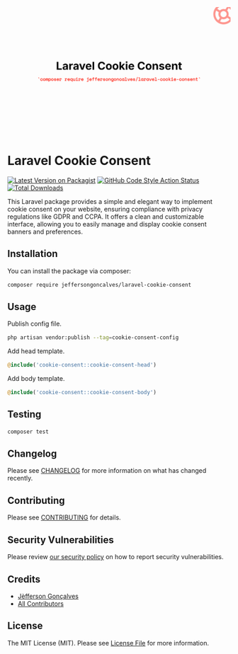 <div class="filament-hidden">

![Laravel Created By](https://raw.githubusercontent.com/jeffersongoncalves/laravel-cookie-consent/master/art/jeffersongoncalves-laravel-cookie-consent.png)

</div>

# Laravel Cookie Consent

[![Latest Version on Packagist](https://img.shields.io/packagist/v/jeffersongoncalves/laravel-cookie-consent.svg?style=flat-square)](https://packagist.org/packages/jeffersongoncalves/laravel-cookie-consent)
[![GitHub Code Style Action Status](https://img.shields.io/github/actions/workflow/status/jeffersongoncalves/laravel-cookie-consent/fix-php-code-style-issues.yml?branch=master&label=code%20style&style=flat-square)](https://github.com/jeffersongoncalves/laravel-cookie-consent/actions?query=workflow%3A"Fix+PHP+code+styling"+branch%3Amaster)
[![Total Downloads](https://img.shields.io/packagist/dt/jeffersongoncalves/laravel-cookie-consent.svg?style=flat-square)](https://packagist.org/packages/jeffersongoncalves/laravel-cookie-consent)

This Laravel package provides a simple and elegant way to implement cookie consent on your website, ensuring compliance with privacy regulations like GDPR and CCPA. It offers a clean and customizable interface, allowing you to easily manage and display cookie consent banners and preferences.

## Installation

You can install the package via composer:

```bash
composer require jeffersongoncalves/laravel-cookie-consent
```

## Usage

Publish config file.

```bash
php artisan vendor:publish --tag=cookie-consent-config
```

Add head template.

```php
@include('cookie-consent::cookie-consent-head')
```

Add body template.

```php
@include('cookie-consent::cookie-consent-body')
```

## Testing

```bash
composer test
```

## Changelog

Please see [CHANGELOG](CHANGELOG.md) for more information on what has changed recently.

## Contributing

Please see [CONTRIBUTING](.github/CONTRIBUTING.md) for details.

## Security Vulnerabilities

Please review [our security policy](../../security/policy) on how to report security vulnerabilities.

## Credits

- [Jèfferson Gonçalves](https://github.com/jeffersongoncalves)
- [All Contributors](../../contributors)

## License

The MIT License (MIT). Please see [License File](LICENSE.md) for more information.
